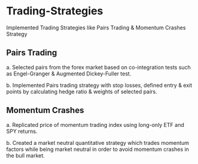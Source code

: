 # Trading-Strategies
Implemented Trading Strategies like Pairs Trading &amp; Momentum Crashes Strategy

## Pairs Trading

a. Selected pairs from the forex market based on co-integration tests such as Engel-Granger & Augmented Dickey-Fuller test.

b. Implemented Pairs trading strategy with stop losses, defined entry & exit points by calculating hedge ratio & weights of selected pairs.

## Momentum Crashes

a. Replicated price of momentum trading index using long-only ETF and SPY returns.

b. Created a market neutral quantitative strategy which trades momentum factors while being market neutral in order to avoid momentum crashes in the bull market.

